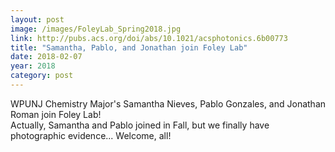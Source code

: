 ```yaml
---
layout: post
image: /images/FoleyLab_Spring2018.jpg
link: http://pubs.acs.org/doi/abs/10.1021/acsphotonics.6b00773
title: "Samantha, Pablo, and Jonathan join Foley Lab"
date: 2018-02-07
year: 2018
category: post
---
```

WPUNJ Chemistry Major's Samantha Nieves, Pablo Gonzales, and Jonathan Roman join Foley Lab!  
Actually, Samantha and Pablo joined in Fall, but we finally have photographic evidence... Welcome, all!

